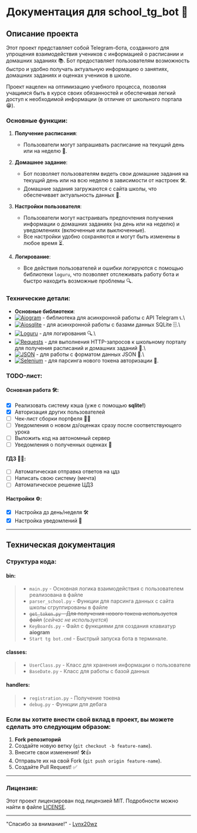 # Документация для school_tg_bot 🚀

## Описание проекта

Этот проект представляет собой Telegram-бота, созданного для упрощения взаимодействия учеников с информацией о
расписании и домашних заданиях 📚. Бот предоставляет пользователям возможность быстро и удобно получать актуальную
информацию о занятиях, домашних заданиях и оценках учеников в школе.

Проект нацелен на оптимизацию учебного процесса, позволяя учащимся быть в курсе своих обязанностей и обеспечивая легкий
доступ к необходимой информации (в отличие от школьного портала 😁).

### Основные функции:

1. **Получение расписания**:
    - Пользователи могут запрашивать расписание на текущий день или на неделю 📆.

2. **Домашнее задание**:
    - Бот позволяет пользователям видеть свои домашние задания на текущий день или на всю неделю в зависимости от
      настроек 🛠️.
    - Домашние задания загружаются с сайта школы, что обеспечивает актуальность данных 💾.

3. **Настройки пользователя**:
    - Пользователи могут настраивать предпочтения получения информации о домашних заданиях (на день или на неделю) и
      уведомлениях (включенные или выключенные).
    - Все настройки удобно сохраняются и могут быть изменены в любое время ⏳.

4. **Логирование**:
    - Все действия пользователей и ошибки логируются с помощью библиотеки `loguru`, что позволяет отслеживать работу
      бота и быстро находить возможные проблемы 🔍.

### Технические детали:

- **Основные библиотеки**:
- [![
  `Aiogram`](https://img.shields.io/badge/aiogram-3.13.1-blue?style=flat-square)](https://pypi.org/project/aiogram/) -
  библиотека для асинхронной работы с API Telegram 📞.\
- [![
  `Aiosqlite`](https://img.shields.io/badge/aiosqlite-0.17.0-green?style=flat-square)](https://pypi.org/project/aiosqlite/) -
  для асинхронной работы с базами данных SQLite 🗄️.\
- [![`Loguru`](https://img.shields.io/badge/loguru-0.5.3-red?style=flat-square)](https://pypi.org/project/loguru/) - для
  логирования 🔍.\
- [![
  `Requests`](https://img.shields.io/badge/requests-2.25.1-pink?style=flat-square)](https://pypi.org/project/requests/) -
  для выполнения HTTP-запросов к школьному порталу для получения расписаний и домашних заданий 🚀.\
- [![`JSON`](https://img.shields.io/badge/JSON-2.0.9-blue?style=flat-square)](https://pypi.org/project/JSON/) - для
  работы с форматом данных JSON 📃.\
- [![
  `Selenium`](https://img.shields.io/badge/selenium-3.141.0-orange?style=flat-square)](https://pypi.org/project/selenium/) -
  для парсинга нового токена авторизации 🔑.

### TODO-лист:

#### Основная работа 🛠️:

- [x] Реализовать систему кэша (уже с помощью **sqlite!**)
- [x] Авторизация других пользователей
- [ ] Чек-лист сборки портфеля 📝✅
- [ ] Уведомления о новом дз/оценках сразу после соответствующего урока
- [ ] Выложить код на автономный сервер
- [ ] Уведомления о полученных оценках 🔔

#### ГДЗ 🔢✅:

- [ ] Автоматическая отправка ответов на цдз
- [ ] Написать свою систему (мечта)
- [ ] Автоматическое решение ЦДЗ

#### Настройки ⚙️:

- [x] Настройка дз день/неделя 🛠️
- [x] Настройка уведомлений 🔔

---

## Техническая документация

### **Структура кода**:

#### bin:

> - `main.py` - Основная логика взаимодействия с пользователем реализована в файле
> - `parser_school.py` - Функции для парсинга данных с сайта школы сгруппированы в файле
> - ~~`get_token.py` - Для получения нового токена используется файл~~ (_сейчас не используется_)
> - `KeyBoards.py` - Файл с функциями для создания клавиатур **aiogram**
> - `Start tg bot.cmd` - Быстрый запуска бота в терминале.

#### classes:

> - `UserClass.py` - Класс для хранения информации о пользователе
> - `BaseDate.py` - Класс для работы с базой данных

#### handlers:

> - `registration.py` - Получение токена
> - `debug.py` - Функции для дебага

### Если вы хотите внести свой вклад в проект, вы можете сделать это следующим образом:

1. **Fork репозиторий**
2. Создайте новую ветку (`git checkout -b feature-name`).
3. Внесите свои изменения! 🛠️👍
4. Отправьте их на свой Fork (`git push origin feature-name`).
5. Создайте Pull Request! ✅

---

### Лицензия:

Этот проект лицензирован под лицензией MIT. Подробности можно найти в файле [LICENSE](LICENSE).

---
"Спасибо за внимание!" - [Lynx20wz](https://github.com/Lynx20wz)
